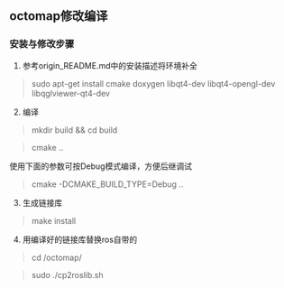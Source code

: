 ## octomap修改编译
### 安装与修改步骤
1. 参考origin_README.md中的安装描述将环境补全
> sudo apt-get install cmake doxygen libqt4-dev libqt4-opengl-dev libqglviewer-qt4-dev

2. 编译
> mkdir build && cd build	

> cmake ..

使用下面的参数可按Debug模式编译，方便后继调试
> cmake -DCMAKE_BUILD_TYPE=Debug ..

3. 生成链接库
> make install

4. 用编译好的链接库替换ros自带的
> cd <path to octomap>/octomap/

> sudo ./cp2roslib.sh



